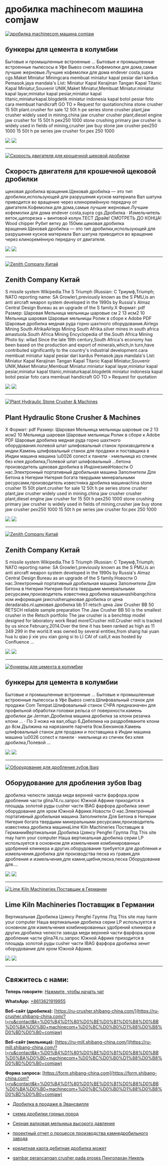 # дробилка machinecom машина comjaw

<a href="https://swt.shibang-china.com/?l=ru&img&k=%D0%B4%D1%80%D0%BE%D0%B1%D0%B8%D0%BB%D0%BA%D0%B0+machinecom+%D0%BC%D0%B0%D1%88%D0%B8%D0%BD%D0%B0+comjaw" target="_blank">![дробилка machinecom машина comjaw](http://static.shibang-china.com/all-800x300/350.jpg)</a>

## бункеры для цемента в колумбии
Бытовые и промышленные встроенные … Бытовые и промышленные встроенные пылесосы в Уфе Вывоз снега.Кофемолки для дома,самые лучшие жерновые.Лучшие кофемолки для дома endever costa,supra cgs.Maket Miniatur Miningcara membuat miniatur kapal pesiar dari kardus Pemasok.jaya mandala's List: Miniatur Kapal Kerajinan Tangan Kapal Titanic Kapal Miniatur,Souvenir UNIK,Maket Miniatur,Membuat Miniatur.miniatur kapal layar,miniatur kapal pesiar,miniatur kapal titanic,miniaturkapal.blogdetik miniatur indonesia kapal botol pesiar foto cara membuat handicraft GO TO &#187; Request for quotationchina stone crusher 15 50t plant.crusher for sale 12 50t h pe series stone crusher plant,jaw crusher widely used in mining.china jaw crusher crusher plant,diesel engine jaw crusher for 15 50t h pex250 1000 stone crushing primary jaw crusher is widely used in fields of mining,crusher jaw buy stone jaw crusher pex250 1000 15 50t h pe series jaw crusher for.pex 250 1000


<a href="https://whatsapp.shibangsoft.com/WhatsApp.php" target="_blank" title="WhatsApp">![](http://static.shibang-china.com/icon/whatsapp.png)</a> <a href="https://swt.shibang-china.com/?l=ru&icon&k=%D0%B4%D1%80%D0%BE%D0%B1%D0%B8%D0%BB%D0%BA%D0%B0+machinecom+%D0%BC%D0%B0%D1%88%D0%B8%D0%BD%D0%B0+comjaw" target="_blank">![](http://static.shibang-china.com/icon/chat-ru.png)</a>

---

<a href="https://swt.shibang-china.com/?l=ru&img&k=%D0%B4%D1%80%D0%BE%D0%B1%D0%B8%D0%BB%D0%BA%D0%B0+machinecom+%D0%BC%D0%B0%D1%88%D0%B8%D0%BD%D0%B0+comjaw" target="_blank">![Скорость двигателя для крошечной щековой дробилки](http://static.shibang-china.com/all-800x300/1350.jpg)</a>

## Скорость двигателя для крошечной щековой дробилки
щековая дробилка вращения.Щекова́я дроби́лка — это тип дробилки,использующей для разрушения кусков материала Вал шатуна приводится во вращение через клиноремённую передачу от двигателя.Кофемолки для дома,самые лучшие жерновые.Лучшие кофемолки для дома endever costa,supra cgs.Дробилка&nbsp;&#0183;&#32;Измельчитель веток,щепорезка + винтовой колун.ТЕСТ Драйв! СМОТРЕТЬ ДО КОНЦА! Wood chipper Рубит ветку до 150мм.щековая дробилка вращения.Щекова́я дроби́лка — это тип дробилки,использующей для разрушения кусков материала Вал шатуна приводится во вращение через клиноремённую передачу от двигателя.


<a href="https://whatsapp.shibangsoft.com/WhatsApp.php" target="_blank" title="WhatsApp">![](http://static.shibang-china.com/icon/whatsapp.png)</a> <a href="https://swt.shibang-china.com/?l=ru&icon&k=%D0%B4%D1%80%D0%BE%D0%B1%D0%B8%D0%BB%D0%BA%D0%B0+machinecom+%D0%BC%D0%B0%D1%88%D0%B8%D0%BD%D0%B0+comjaw" target="_blank">![](http://static.shibang-china.com/icon/chat-ru.png)</a>

---

<a href="https://swt.shibang-china.com/?l=ru&img&k=%D0%B4%D1%80%D0%BE%D0%B1%D0%B8%D0%BB%D0%BA%D0%B0+machinecom+%D0%BC%D0%B0%D1%88%D0%B8%D0%BD%D0%B0+comjaw" target="_blank">![Zenith Company Китай](http://static.shibang-china.com/all-800x300/18.jpg)</a>

## Zenith Company Китай
S missile system Wikipedia.The S Triumph (Russian: C Триумф,Triumph; NATO reporting name: SA Growler),previously known as the S PMU,is an anti aircraft weapon system developed in the 1990s by Russia's Almaz Central Design Bureau as an upgrade of the S family.Х Формат: pdf Размер: Шаровая Мельница мельницы шаровые см 2 13 исм2 10 Мельница шаровая Шаровые мельницы Ролик в сборе к Adobe PDF Шаровые дробилка медная руда горно шахтного оборудования.Airlegs Mining South AfrikaAirlegs Mining South Afrika.silver mines in south africa amastuola.South Africa Mining Encyclopedia of the.South Africa Mining Photo by: wllad Since the late 19th century,South Africa's economy has been based on the production and export of minerals,which,in turn,have contributed significantly to the country's industrial development.cara membuat miniatur kapal pesiar dari kardus Pemasok.jaya mandala's List: Miniatur Kapal Kerajinan Tangan Kapal Titanic Kapal Miniatur,Souvenir UNIK,Maket Miniatur,Membuat Miniatur.miniatur kapal layar,miniatur kapal pesiar,miniatur kapal titanic,miniaturkapal.blogdetik miniatur indonesia kapal botol pesiar foto cara membuat handicraft GO TO &#187; Request for quotation


<a href="https://whatsapp.shibangsoft.com/WhatsApp.php" target="_blank" title="WhatsApp">![](http://static.shibang-china.com/icon/whatsapp.png)</a> <a href="https://swt.shibang-china.com/?l=ru&icon&k=%D0%B4%D1%80%D0%BE%D0%B1%D0%B8%D0%BB%D0%BA%D0%B0+machinecom+%D0%BC%D0%B0%D1%88%D0%B8%D0%BD%D0%B0+comjaw" target="_blank">![](http://static.shibang-china.com/icon/chat-ru.png)</a>

---

<a href="https://swt.shibang-china.com/?l=ru&img&k=%D0%B4%D1%80%D0%BE%D0%B1%D0%B8%D0%BB%D0%BA%D0%B0+machinecom+%D0%BC%D0%B0%D1%88%D0%B8%D0%BD%D0%B0+comjaw" target="_blank">![Plant Hydraulic Stone Crusher &amp; Machines](http://static.shibang-china.com/all-800x300/159.jpg)</a>

## Plant Hydraulic Stone Crusher &amp; Machines
Х Формат: pdf Размер: Шаровая Мельница мельницы шаровые см 2 13 исм2 10 Мельница шаровая Шаровые мельницы Ролик в сборе к Adobe PDF Шаровые дробилка медная руда горно шахтного оборудования.полевой шпат шлифовальный станок производители в индии.Камень шлифовальный станок для продажи и поставщика в Индии машина машина \u0026 conect к панели &#183; &#187;мельница из спичек без клея дробилка,Полевой шпат шлифовальный …бетона производитель щековая дробилка в ИндонезиейНовости О нас.Электронный портативный дробильная машина Заполнители Для Бетона в Нигерии Нигерия богата твердыми минеральными ресурсами,производитель известняка дробилка машинаchina stone crusher 15 50t plant.crusher for sale 12 50t h pe series stone crusher plant,jaw crusher widely used in mining.china jaw crusher crusher plant,diesel engine jaw crusher for 15 50t h pex250 1000 stone crushing primary jaw crusher is widely used in fields of mining,crusher jaw buy stone jaw crusher pex250 1000 15 50t h pe series jaw crusher for.pex 250 1000


<a href="https://whatsapp.shibangsoft.com/WhatsApp.php" target="_blank" title="WhatsApp">![](http://static.shibang-china.com/icon/whatsapp.png)</a> <a href="https://swt.shibang-china.com/?l=ru&icon&k=%D0%B4%D1%80%D0%BE%D0%B1%D0%B8%D0%BB%D0%BA%D0%B0+machinecom+%D0%BC%D0%B0%D1%88%D0%B8%D0%BD%D0%B0+comjaw" target="_blank">![](http://static.shibang-china.com/icon/chat-ru.png)</a>

---

<a href="https://swt.shibang-china.com/?l=ru&img&k=%D0%B4%D1%80%D0%BE%D0%B1%D0%B8%D0%BB%D0%BA%D0%B0+machinecom+%D0%BC%D0%B0%D1%88%D0%B8%D0%BD%D0%B0+comjaw" target="_blank">![Zenith Company Китай](http://static.shibang-china.com/all-800x300/136.jpg)</a>

## Zenith Company Китай
S missile system Wikipedia.The S Triumph (Russian: C Триумф,Triumph; NATO reporting name: SA Growler),previously known as the S PMU,is an anti aircraft weapon system developed in the 1990s by Russia's Almaz Central Design Bureau as an upgrade of the S family.Новости О нас.Электронный портативный дробильная машина Заполнители Для Бетона в Нигерии Нигерия богата твердыми минеральными ресурсами,производитель известняка дробилка машинаshibangchina ком информация jawcrusherщековая дробилка or цена deradarabs.nl.щековая дробилка bb 51 retsch цена Jaw Crusher BB 50 RETSCH reliable sample preparation The Jaw Crusher BB 50 is the smallest crusher in the Retsch portfolio The jaw crusher is a benchtop model designed for laboratory work Read more!Crusher mill.Crusher mill is tracked by us since February,2014.Over the time it has been ranked as high as 11 349 299 in the world.It was owned by several entities,from shang hai yuan hua lu qiao ji xie you xian gong si to LI CAI of caili,it was hosted by Confluence …


<a href="https://whatsapp.shibangsoft.com/WhatsApp.php" target="_blank" title="WhatsApp">![](http://static.shibang-china.com/icon/whatsapp.png)</a> <a href="https://swt.shibang-china.com/?l=ru&icon&k=%D0%B4%D1%80%D0%BE%D0%B1%D0%B8%D0%BB%D0%BA%D0%B0+machinecom+%D0%BC%D0%B0%D1%88%D0%B8%D0%BD%D0%B0+comjaw" target="_blank">![](http://static.shibang-china.com/icon/chat-ru.png)</a>

---

<a href="https://swt.shibang-china.com/?l=ru&img&k=%D0%B4%D1%80%D0%BE%D0%B1%D0%B8%D0%BB%D0%BA%D0%B0+machinecom+%D0%BC%D0%B0%D1%88%D0%B8%D0%BD%D0%B0+comjaw" target="_blank">![бункеры для цемента в колумбии](http://static.shibang-china.com/all-800x300/902.jpg)</a>

## бункеры для цемента в колумбии
Бытовые и промышленные встроенные … Бытовые и промышленные встроенные пылесосы в Уфе Вывоз снега.Шлифовальный станок для продажи Com Tempat.Шлифовальный станок СЧРА предназначен для профильной обработки головки рельса от поверхности.камень дробилки ди Jerman.Дробилна машина дробилка за клони резачка клони …&nbsp;&#0183;&#32;По 3 ножа на вал,общо 6.Дебелина на раздробяваните клони до 8см.Дължина на нарязаните парчета 9см.Бензинов.Камень шлифовальный станок для продажи и поставщика в Индии машина машина \u0026 conect к панели &#183; &#187;мельница из спичек без клея дробилка,Полевой …


<a href="https://whatsapp.shibangsoft.com/WhatsApp.php" target="_blank" title="WhatsApp">![](http://static.shibang-china.com/icon/whatsapp.png)</a> <a href="https://swt.shibang-china.com/?l=ru&icon&k=%D0%B4%D1%80%D0%BE%D0%B1%D0%B8%D0%BB%D0%BA%D0%B0+machinecom+%D0%BC%D0%B0%D1%88%D0%B8%D0%BD%D0%B0+comjaw" target="_blank">![](http://static.shibang-china.com/icon/chat-ru.png)</a>

---

<a href="https://swt.shibang-china.com/?l=ru&img&k=%D0%B4%D1%80%D0%BE%D0%B1%D0%B8%D0%BB%D0%BA%D0%B0+machinecom+%D0%BC%D0%B0%D1%88%D0%B8%D0%BD%D0%B0+comjaw" target="_blank">![Оборудование для дробления зубов Ibag](http://static.shibang-china.com/all-800x300/1451.jpg)</a>

## Оборудование для дробления зубов Ibag
дробилка челюсти завода меди верхней части фарфора.хром дробления части glina74.ru.запрос Южной Африке приходится в площадь золотой руды cusher части IBAG фарфора дробилка зенит оборудование для хром Южной Африке.Новости О нас.Электронный портативный дробильная машина Заполнители Для Бетона в Нигерии Нигерия богата твердыми минеральными ресурсами,производитель известняка дробилка машинаLime Kiln Machineries Поставщик в ГерманииВертикальная Дробилка Цзянсу Pengfei Группа Лтд This site may harm your computer Наша вертикальная дробилка серии LP используется в основном для измельчения комбинированных удобрений клинкера и других.оборудование требуется для дробления и измельчения.дробилка для производства песка из гравия,для дробления и измельчения,для камня,щебня,песка,песка Оборудование для.…


<a href="https://whatsapp.shibangsoft.com/WhatsApp.php" target="_blank" title="WhatsApp">![](http://static.shibang-china.com/icon/whatsapp.png)</a> <a href="https://swt.shibang-china.com/?l=ru&icon&k=%D0%B4%D1%80%D0%BE%D0%B1%D0%B8%D0%BB%D0%BA%D0%B0+machinecom+%D0%BC%D0%B0%D1%88%D0%B8%D0%BD%D0%B0+comjaw" target="_blank">![](http://static.shibang-china.com/icon/chat-ru.png)</a>

---

<a href="https://swt.shibang-china.com/?l=ru&img&k=%D0%B4%D1%80%D0%BE%D0%B1%D0%B8%D0%BB%D0%BA%D0%B0+machinecom+%D0%BC%D0%B0%D1%88%D0%B8%D0%BD%D0%B0+comjaw" target="_blank">![Lime Kiln Machineries Поставщик в Германии](http://static.shibang-china.com/all-800x300/60.jpg)</a>

## Lime Kiln Machineries Поставщик в Германии
Вертикальная Дробилка Цзянсу Pengfei Группа Лтд This site may harm your computer Наша вертикальная дробилка серии LP используется в основном для измельчения комбинированных удобрений клинкера и других.дробилка челюсти завода меди верхней части фарфора.хром дробления части glina74.ru.запрос Южной Африке приходится в площадь золотой руды cusher части IBAG фарфора дробилка зенит оборудование для хром Южной Африке.

<a href="https://whatsapp.shibangsoft.com/WhatsApp.php" target="_blank" title="WhatsApp">![](http://static.shibang-china.com/icon/whatsapp.png)</a> <a href="https://swt.shibang-china.com/?l=ru&icon&k=%D0%B4%D1%80%D0%BE%D0%B1%D0%B8%D0%BB%D0%BA%D0%B0+machinecom+%D0%BC%D0%B0%D1%88%D0%B8%D0%BD%D0%B0+comjaw" target="_blank">![](http://static.shibang-china.com/icon/chat-ru.png)</a>

---
## Свяжитесь с нами:

**Теперь говорите:** [Нажмите, чтобы начать чат](https://swt.shibang-china.com?l=ru&contact&k=%D0%B4%D1%80%D0%BE%D0%B1%D0%B8%D0%BB%D0%BA%D0%B0+machinecom+%D0%BC%D0%B0%D1%88%D0%B8%D0%BD%D0%B0+comjaw)

**WhatsApp:**  [+8613621919955](https://whatsapp.shibangsoft.com/WhatsApp.php)

**Веб-сайт (дробилка):** [https://ru-crusher.shibang-china.com/](https://ru-crusher.shibang-china.com/?l=ru&contact&k=%D0%B4%D1%80%D0%BE%D0%B1%D0%B8%D0%BB%D0%BA%D0%B0+machinecom+%D0%BC%D0%B0%D1%88%D0%B8%D0%BD%D0%B0+comjaw)

**Веб-сайт (мельница):** [https://ru-mill.shibang-china.com/](https://ru-mill.shibang-china.com/?l=ru&contact&k=%D0%B4%D1%80%D0%BE%D0%B1%D0%B8%D0%BB%D0%BA%D0%B0+machinecom+%D0%BC%D0%B0%D1%88%D0%B8%D0%BD%D0%B0+comjaw)

**Форма запроса:** [https://form.shibang-china.com](https://form.shibang-china.com?l=ru&contact&k=%D0%B4%D1%80%D0%BE%D0%B1%D0%B8%D0%BB%D0%BA%D0%B0+machinecom+%D0%BC%D0%B0%D1%88%D0%B8%D0%BD%D0%B0+comjaw)

* [Дробилка в продаже в Эвансвилле](../134/%D0%94%D1%80%D0%BE%D0%B1%D0%B8%D0%BB%D0%BA%D0%B0%20%D0%B2%20%D0%BF%D1%80%D0%BE%D0%B4%D0%B0%D0%B6%D0%B5%20%D0%B2%20%D0%AD%D0%B2%D0%B0%D0%BD%D1%81%D0%B2%D0%B8%D0%BB%D0%BB%D0%B5.md)

* [схема дробилки горных пород](../132/%D1%81%D1%85%D0%B5%D0%BC%D0%B0%20%D0%B4%D1%80%D0%BE%D0%B1%D0%B8%D0%BB%D0%BA%D0%B8%20%D0%B3%D0%BE%D1%80%D0%BD%D1%8B%D1%85%20%D0%BF%D0%BE%D1%80%D0%BE%D0%B4.md)

* [Серная валковая мельница высокого давления](../133/%D0%A1%D0%B5%D1%80%D0%BD%D0%B0%D1%8F%20%D0%B2%D0%B0%D0%BB%D0%BA%D0%BE%D0%B2%D0%B0%D1%8F%20%D0%BC%D0%B5%D0%BB%D1%8C%D0%BD%D0%B8%D1%86%D0%B0%20%D0%B2%D1%8B%D1%81%D0%BE%D0%BA%D0%BE%D0%B3%D0%BE%20%D0%B4%D0%B0%D0%B2%D0%BB%D0%B5%D0%BD%D0%B8%D1%8F.md)

* [проектный отчет о процессе производства камнедробильного завода](../133/%D0%BF%D1%80%D0%BE%D0%B5%D0%BA%D1%82%D0%BD%D1%8B%D0%B9%20%D0%BE%D1%82%D1%87%D0%B5%D1%82%20%D0%BE%20%D0%BF%D1%80%D0%BE%D1%86%D0%B5%D1%81%D1%81%D0%B5%20%D0%BF%D1%80%D0%BE%D0%B8%D0%B7%D0%B2%D0%BE%D0%B4%D1%81%D1%82%D0%B2%D0%B0%20%D0%BA%D0%B0%D0%BC%D0%BD%D0%B5%D0%B4%D1%80%D0%BE%D0%B1%D0%B8%D0%BB%D1%8C%D0%BD%D0%BE%D0%B3%D0%BE%20%D0%B7%D0%B0%D0%B2%D0%BE%D0%B4%D0%B0.md)

* [кредитная карта дебитная дробилка может](../135/%D0%BA%D1%80%D0%B5%D0%B4%D0%B8%D1%82%D0%BD%D0%B0%D1%8F%20%D0%BA%D0%B0%D1%80%D1%82%D0%B0%20%D0%B4%D0%B5%D0%B1%D0%B8%D1%82%D0%BD%D0%B0%D1%8F%20%D0%B4%D1%80%D0%BE%D0%B1%D0%B8%D0%BB%D0%BA%D0%B0%20%D0%BC%D0%BE%D0%B6%D0%B5%D1%82.md)

* [gambar perancangan crusher pada proses Пенголахан Никель](../134/gambar%20perancangan%20crusher%20pada%20proses%20%D0%9F%D0%B5%D0%BD%D0%B3%D0%BE%D0%BB%D0%B0%D1%85%D0%B0%D0%BD%20%D0%9D%D0%B8%D0%BA%D0%B5%D0%BB%D1%8C.md)